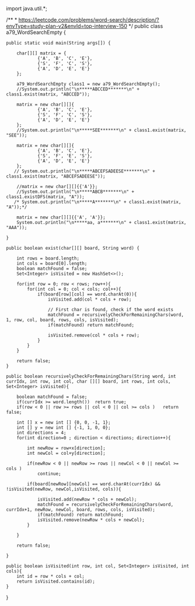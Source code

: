 import java.util.\*;

/\*\* \*
https://leetcode.com/problems/word-search/description/?envType=study-plan-v2&envId=top-interview-150
\*/ public class a79_WordSearchEmpty {

    public static void main(String args[]) {

        char[][] matrix = {
                {'A', 'B', 'C', 'E'},
                {'S', 'F', 'C', 'S'},
                {'A', 'D', 'E', 'E'}
        };

        a79_WordSearchEmpty class1 = new a79_WordSearchEmpty();
        //System.out.println("\n*****ABCCED*******\n" + class1.exist(matrix, "ABCCED"));

        matrix = new char[][]{
                {'A', 'B', 'C', 'E'},
                {'S', 'F', 'C', 'S'},
                {'A', 'D', 'E', 'E'}
        };
        //System.out.println("\n*****SEE*******\n" + class1.exist(matrix, "SEE"));

        matrix = new char[][]{
                {'A', 'B', 'C', 'E'},
                {'S', 'F', 'E', 'S'},
                {'A', 'D', 'E', 'E'}
        };
       // System.out.println("\n*****ABCEFSADEESE*******\n" + class1.exist(matrix, "ABCEFSADEESE"));

        //matrix = new char[][]{{'A'}};
        //System.out.println("\n*****ABCB*******\n" + class1.existDFS(matrix, "A"));
       /* System.out.println("\n*****A*******\n" + class1.exist(matrix, "A"));*/

        matrix = new char[][]{{'A', 'A'}};
        System.out.println("\n*****aa, a*******\n" + class1.exist(matrix, "AAA"));

    }

    public boolean exist(char[][] board, String word) {

        int rows = board.length;
        int cols = board[0].length;
        boolean matchFound = false;
        Set<Integer> isVisited = new HashSet<>();

        for(int row = 0; row < rows; row++){
            for(int col = 0; col < cols; col++){
                if(board[row][col] == word.charAt(0)){
                    isVisited.add(col * cols + row);

                    // First char is found, check if the word exists
                    matchFound = recursivelyCheckForRemainingChars(word, 1, row, col, board, rows, cols, isVisited);
                    if(matchFound) return matchFound;

                    isVisited.remove(col * cols + row);
                }
            }
        }

        return false;
    }

    public boolean recursivelyCheckForRemainingChars(String word, int currIdx, int row, int col, char [][] board, int rows, int cols, Set<Integer> isVisited){

        boolean matchFound = false;
        if(currIdx >= word.length())  return true;
        if(row < 0 || row >= rows || col < 0 || col >= cols )   return false;

        int [] x = new int [] {0, 0, -1, 1};
        int [] y = new int [] {-1, 1, 0, 0};
        int directions = 4;
        for(int direction=0 ; direction < directions; direction++){

            int newRow = row+x[direction];
            int newCol = col+y[direction];

            if(newRow < 0 || newRow >= rows || newCol < 0 || newCol >= cols )
                continue;

            if(board[newRow][newCol] == word.charAt(currIdx) && !isVisited(newRow, newCol,isVisited, cols)){

                isVisited.add(newRow * cols + newCol);
                matchFound = recursivelyCheckForRemainingChars(word, currIdx+1, newRow, newCol, board, rows, cols, isVisited);
                if(matchFound) return matchFound;
                isVisited.remove(newRow * cols + newCol);
            }

        }

        return false;

    }

    public boolean isVisited(int row, int col, Set<Integer> isVisited, int cols){
        int id = row * cols + col;
        return isVisited.contains(id);
    }



}
